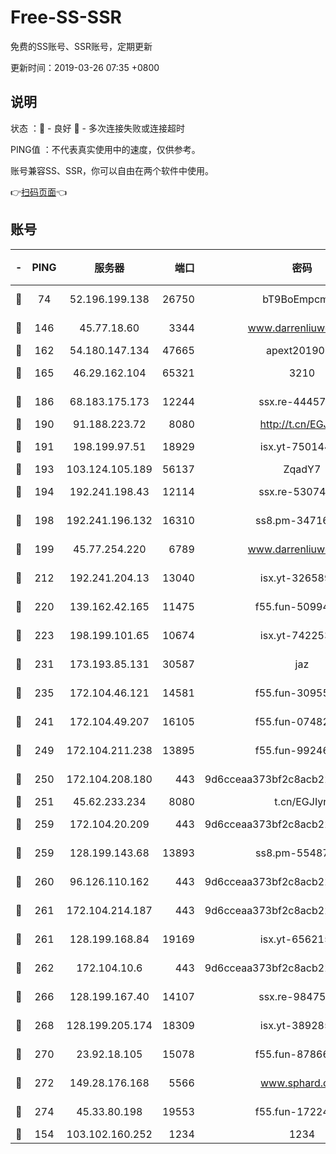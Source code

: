 # Free-SS-SSR

免费的SS账号、SSR账号，定期更新

更新时间：2019-03-26 07:35 +0800

## 说明

状态     ：🙂 - 良好 🙁 - 多次连接失败或连接超时

PING值   ：不代表真实使用中的速度，仅供参考。

账号兼容SS、SSR，你可以自由在两个软件中使用。

👉[扫码页面](https://liesauer.github.io/Free-SS-SSR/)👈

## 账号

|-|PING|服务器|端口|密码|加密方式|区域|
|:----:|:----:|:-----:|-----:|:----:|:----:|:----:|
|🙂|74|52.196.199.138|26750|bT9BoEmpcmP7|aes-256-cfb|JP|
|🙂|146|45.77.18.60|3344|www.darrenliuwei.com|aes-256-cfb|JP|
|🙂|162|54.180.147.134|47665|apext2019001|chacha20|KR|
|🙂|165|46.29.162.104|65321|3210|aes-256-ctr|RU|
|🙂|186|68.183.175.173|12244|ssx.re-44457253|aes-256-cfb|US|
|🙂|190|91.188.223.72|8080|http://t.cn/EGJIyrl|rc4-md5|RU|
|🙂|191|198.199.97.51|18929|isx.yt-75014446|aes-256-cfb|US|
|🙂|193|103.124.105.189|56137|ZqadY7|chacha20|CN|
|🙂|194|192.241.198.43|12114|ssx.re-53074650|aes-256-cfb|US|
|🙂|198|192.241.196.132|16310|ss8.pm-34716265|aes-256-cfb|US|
|🙂|199|45.77.254.220|6789|www.darrenliuwei.com|aes-256-cfb|SG|
|🙂|212|192.241.204.13|13040|isx.yt-32658990|aes-256-cfb|US|
|🙂|220|139.162.42.165|11475|f55.fun-50994506|aes-256-cfb|SG|
|🙂|223|198.199.101.65|10674|isx.yt-74225323|aes-256-cfb|US|
|🙂|231|173.193.85.131|30587|jaz|aes-256-cfb|US|
|🙂|235|172.104.46.121|14581|f55.fun-30955326|aes-256-cfb|SG|
|🙂|241|172.104.49.207|16105|f55.fun-07482926|aes-256-cfb|SG|
|🙂|249|172.104.211.238|13895|f55.fun-99246337|aes-256-cfb|US|
|🙂|250|172.104.208.180|443|9d6cceaa373bf2c8acb22e60b6a58be6|aes-256-cfb|US|
|🙂|251|45.62.233.234|8080|t.cn/EGJIyrl|rc4-md5|CA|
|🙂|259|172.104.20.209|443|9d6cceaa373bf2c8acb22e60b6a58be6|aes-256-cfb|US|
|🙂|259|128.199.143.68|13893|ss8.pm-55487528|aes-256-cfb|SG|
|🙂|260|96.126.110.162|443|9d6cceaa373bf2c8acb22e60b6a58be6|aes-256-cfb|US|
|🙂|261|172.104.214.187|443|9d6cceaa373bf2c8acb22e60b6a58be6|aes-256-cfb|US|
|🙂|261|128.199.168.84|19169|isx.yt-65621581|aes-256-cfb|SG|
|🙂|262|172.104.10.6|443|9d6cceaa373bf2c8acb22e60b6a58be6|aes-256-cfb|US|
|🙂|266|128.199.167.40|14107|ssx.re-98475570|aes-256-cfb|SG|
|🙂|268|128.199.205.174|18309|isx.yt-38928516|aes-256-cfb|SG|
|🙂|270|23.92.18.105|15078|f55.fun-87866035|aes-256-cfb|US|
|🙂|272|149.28.176.168|5566|www.sphard.com|aes-256-cfb|AU|
|🙂|274|45.33.80.198|19553|f55.fun-17224579|aes-256-cfb|US|
|🙂|154|103.102.160.252|1234|1234|rc4-md5|JP|
